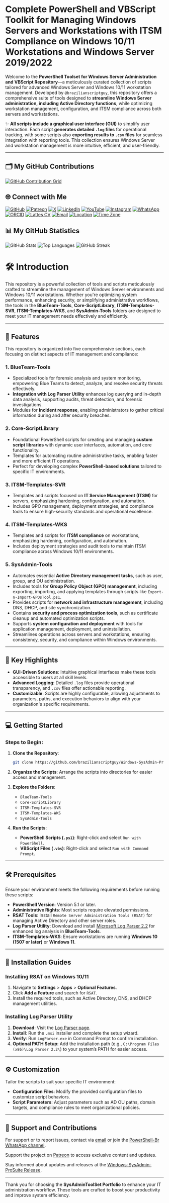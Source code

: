 # Complete PowerShell and VBScript Toolkit for Managing Windows Servers and Workstations with ITSM Compliance on Windows 10/11 Workstations and Windows Server 2019/2022

Welcome to the **PowerShell Toolset for Windows Server Administration and VBScript Repository**—a meticulously curated collection of scripts tailored for advanced Windows Server and Windows 10/11 workstation management. Developed by `@brazilianscriptguy`, this repository offers a comprehensive suite of tools designed to **streamline Windows Server administration, including Active Directory functions**, while optimizing workstation management, configuration, and ITSM compliance across both servers and workstations.

✨ **All scripts include a graphical user interface (GUI)** to simplify user interaction. Each script **generates detailed `.log` files** for operational tracking, with some scripts also **exporting results to `.csv` files** for seamless integration with reporting tools. This collection ensures Windows Server and workstation management is more intuitive, efficient, and user-friendly.

--- 

## 🗂️ My GitHub Contributions

[![GitHub Contribution Grid](https://ghchart.rshah.org/brazilianscriptguy)](https://github.com/brazilianscriptguy)

## 🌐 Connect with Me

[![GitHub](https://img.shields.io/badge/GitHub-@brazilianscriptguy-181717?style=for-the-badge&logo=github)](https://github.com/brazilianscriptguy)
[![Patreon](https://img.shields.io/badge/Patreon-Support%20Me-red?style=for-the-badge&logo=patreon)](https://patreon.com/brazilianscriptguy)
[![X](https://img.shields.io/badge/Twitter-@brazscriptguy-000000?style=for-the-badge&logo=x)](https://x.com/brazscriptguy)
[![LinkedIn](https://img.shields.io/badge/LinkedIn-in/brazilianscriptguy-0077B5?style=for-the-badge&logo=linkedin)](https://www.linkedin.com/in/brazilianscriptguy/)
[![YouTube](https://img.shields.io/badge/YouTube-@brazilianscriptguy-FF0000?style=for-the-badge&logo=youtube)](https://www.youtube.com/@brazilianscriptguy)
[![Instagram](https://img.shields.io/badge/Instagram-@4tetraforensics-E4405F?style=for-the-badge&logo=instagram)](https://www.instagram.com/4tetraforensics)
[![WhatsApp](https://img.shields.io/badge/WhatsApp-PowerShellBR-25D366?style=for-the-badge&logo=whatsapp)](https://whatsapp.com/channel/0029VaEgqC50G0XZV1k4Mb1c)
[![ORCID](https://img.shields.io/badge/ORCID-0000--0003--3705--7468-A6CE39?style=for-the-badge&logo=orcid)](https://orcid.org/0000-0003-3705-7468)
[![Lattes CV](https://img.shields.io/badge/Lattes%20CV-0191525072495482-00A693?style=for-the-badge&logo=academia)](http://lattes.cnpq.br/0191525072495482)
[![Email](https://img.shields.io/badge/Email-luizhamilton.lhr@gmail.com-D14836?style=for-the-badge&logo=gmail)](mailto:luizhamilton.lhr@gmail.com)
[![Location](https://img.shields.io/badge/Location-27°00'04.3%22S%2048°36'19.2%22W-brightgreen?style=for-the-badge&logo=googlemaps)](https://www.google.com/maps?q=-27.0011813,-48.6053388)
[![Time Zone](https://img.shields.io/static/v1?label=Time%20Zone&message=UTC%20-3%3A00%20/%20Balneário%20Camboriú&color=blue&style=for-the-badge)](https://time.is/Balne%C3%A1rio_Cambori%C3%BA)

## 📊 My GitHub Statistics

![GitHub Stats](https://github-readme-stats.vercel.app/api?username=brazilianscriptguy&show_icons=true&theme=radical&v=2)
![Top Languages](https://github-readme-stats.vercel.app/api/top-langs/?username=brazilianscriptguy&layout=compact&theme=radical&v=2)
![GitHub Streak](https://github-readme-streak-stats.herokuapp.com/?user=brazilianscriptguy&theme=radical&v=2)

# 🛠️ Introduction

This repository is a powerful collection of tools and scripts meticulously crafted to streamline the management of Windows Server environments and Windows 10/11 workstations. Whether you're optimizing system performance, enhancing security, or simplifying administrative workflows, the tools in the **BlueTeam-Tools**, **Core-ScriptLibrary**, **ITSM-Templates-SVR**, **ITSM-Templates-WKS**, and **SysAdmin-Tools** folders are designed to meet your IT management needs effectively and efficiently.

---

## 🚀 Features

This repository is organized into five comprehensive sections, each focusing on distinct aspects of IT management and compliance:

### **1. BlueTeam-Tools**
   - Specialized tools for forensic analysis and system monitoring, empowering Blue Teams to detect, analyze, and resolve security threats effectively.
   - **Integration with Log Parser Utility** enhances log querying and in-depth data analysis, supporting audits, threat detection, and forensic investigations.
   - Modules for **incident response**, enabling administrators to gather critical information during and after security breaches.

### **2. Core-ScriptLibrary**
   - Foundational PowerShell scripts for creating and managing **custom script libraries** with dynamic user interfaces, automation, and core functionality.
   - Templates for automating routine administrative tasks, enabling faster and more efficient IT operations.
   - Perfect for developing complex **PowerShell-based solutions** tailored to specific IT environments.

### **3. ITSM-Templates-SVR**
   - Templates and scripts focused on **IT Service Management (ITSM)** for servers, emphasizing hardening, configuration, and automation.
   - Includes GPO management, deployment strategies, and compliance tools to ensure high-security standards and operational excellence.

### **4. ITSM-Templates-WKS**
   - Templates and scripts for **ITSM compliance** on workstations, emphasizing hardening, configuration, and automation.
   - Includes deployment strategies and audit tools to maintain ITSM compliance across Windows 10/11 environments.

### **5. SysAdmin-Tools**
   - Automates essential **Active Directory management tasks**, such as user, group, and OU administration.  
   - Includes tools for **Group Policy Object (GPO) management**, including exporting, importing, and applying templates through scripts like `Export-n-Import-GPOsTool.ps1`.  
   - Provides scripts for **network and infrastructure management**, including DNS, DHCP, and site synchronization.  
   - Contains **security and process optimization tools**, such as certificate cleanup and automated optimization scripts.  
   - Supports **system configuration and deployment** with tools for application management, deployment, and uninstallation.  
   - Streamlines operations across servers and workstations, ensuring consistency, security, and compliance within Windows environments.

---

## 🌟 Key Highlights

- **GUI-Driven Solutions**: Intuitive graphical interfaces make these tools accessible to users at all skill levels.
- **Advanced Logging**: Detailed `.log` files provide operational transparency, and `.csv` files offer actionable reporting.
- **Customizable**: Scripts are highly configurable, allowing adjustments to parameters, paths, and execution behaviors to align with your organization's specific requirements.

---

## 💻 Getting Started

### Steps to Begin:

1. **Clone the Repository**:
   ```bash
   git clone https://github.com/brazilianscriptguy/Windows-SysAdmin-ProSuite.git
   ```

2. **Organize the Scripts**: Arrange the scripts into directories for easier access and management.

3. **Explore the Folders**:
   - `BlueTeam-Tools`
   - `Core-ScriptLibrary`
   - `ITSM-Templates-SVR`
   - `ITSM-Templates-WKS`
   - `SysAdmin-Tools`

4. **Run the Scripts**:
   - **PowerShell Scripts (`.ps1`)**: Right-click and select `Run with PowerShell`.
   - **VBScript Files (`.vbs`)**: Right-click and select `Run with Command Prompt`.

---

## 🛠️ Prerequisites

Ensure your environment meets the following requirements before running these scripts:

- **PowerShell Version**: Version 5.1 or later.
- **Administrative Rights**: Most scripts require elevated permissions.
- **RSAT Tools**: Install `Remote Server Administration Tools (RSAT)` for managing Active Directory and other server roles.
- **Log Parser Utility**: Download and install [Microsoft Log Parser 2.2](https://www.microsoft.com/en-us/download/details.aspx?id=24659) for enhanced log analysis in **BlueTeam-Tools**.
- **ITSM-Templates-WKS**: Ensure workstations are running **Windows 10 (1507 or later)** or **Windows 11**.

---

## 🔧 Installation Guides

### **Installing RSAT on Windows 10/11**

1. Navigate to **Settings** > **Apps** > **Optional Features**.  
2. Click **Add a Feature** and search for `RSAT`.  
3. Install the required tools, such as Active Directory, DNS, and DHCP management utilities.

### **Installing Log Parser Utility**

1. **Download**: Visit the [Log Parser page](https://www.microsoft.com/en-us/download/details.aspx?id=24659).  
2. **Install**: Run the `.msi` installer and complete the setup wizard.  
3. **Verify**: Run `LogParser.exe` in Command Prompt to confirm installation.  
4. **Optional PATH Setup**: Add the installation path (e.g., `C:\Program Files (x86)\Log Parser 2.2\`) to your system’s PATH for easier access.

---

## ⚙️ Customization

Tailor the scripts to suit your specific IT environment:

- **Configuration Files**: Modify the provided configuration files to customize script behaviors.  
- **Script Parameters**: Adjust parameters such as AD OU paths, domain targets, and compliance rules to meet organizational policies.

---

## 🤝 Support and Contributions

For support or to report issues, contact via [email](mailto:luizhamilton.lhr@gmail.com) or join the [PowerShell-Br WhatsApp channel](https://whatsapp.com/channel/0029VaEgqC50G0XZV1k4Mb1c).  

Support the project on [Patreon](https://patreon.com/brazilianscriptguy) to access exclusive content and updates.  

Stay informed about updates and releases at the [Windows-SysAdmin-ProSuite Release](https://github.com/brazilianscriptguy/PowerShell-codes-for-Windows-Server-Administrators/releases/tag/Windows-SysAdmin-ProSuite).

---

Thank you for choosing the **SysAdminToolSet Portfolio** to enhance your IT administration workflow. These tools are crafted to boost your productivity and improve system efficiency.  

